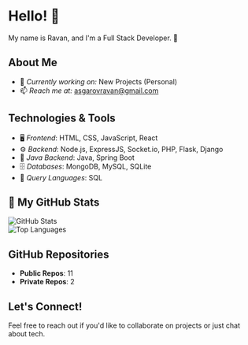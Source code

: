 # Hello! 👋  
My name is Ravan, and I'm a Full Stack Developer. 🚀  

## About Me  
- 💼 *Currently working on:* New Projects (Personal)  
- 📫 *Reach me at:* [asgarovravan@gmail.com](mailto:asgarovravan@gmail.com)  

## Technologies & Tools  
- 🖥 *Frontend*: HTML, CSS, JavaScript, React  
- ⚙ *Backend*: Node.js, ExpressJS, Socket.io, PHP, Flask, Django  
- 🚀 *Java Backend*: Java, Spring Boot  
- 🗄 *Databases*: MongoDB, MySQL, SQLite  
- 🧳 *Query Languages*: SQL  

## 📂 My GitHub Stats  
![GitHub Stats](https://github-readme-stats.vercel.app/api?username=21Ravan12&show_icons=true&theme=dark)  
![Top Languages](https://github-readme-stats.vercel.app/api/top-langs/?username=21Ravan12&layout=compact&theme=dark)  


## GitHub Repositories  
- **Public Repos**: 11  
- **Private Repos**: 2 

## Let's Connect!  
Feel free to reach out if you'd like to collaborate on projects or just chat about tech.
